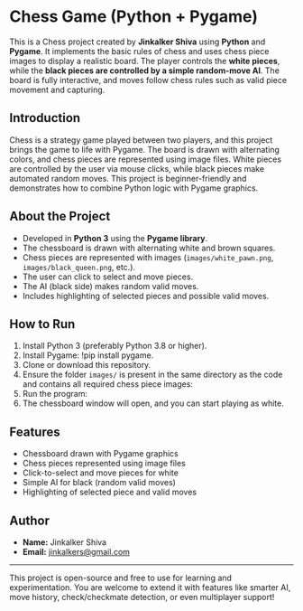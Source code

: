 # Chess Game (Python + Pygame)

This is a Chess project created by **Jinkalker Shiva** using **Python** and **Pygame**. It implements the basic rules of chess and uses chess piece images to display a realistic board. The player controls the **white pieces**, while the **black pieces are controlled by a simple random-move AI**. The board is fully interactive, and moves follow chess rules such as valid piece movement and capturing.

## Introduction
Chess is a strategy game played between two players, and this project brings the game to life with Pygame. The board is drawn with alternating colors, and chess pieces are represented using image files. White pieces are controlled by the user via mouse clicks, while black pieces make automated random moves. This project is beginner-friendly and demonstrates how to combine Python logic with Pygame graphics.

## About the Project
- Developed in **Python 3** using the **Pygame library**.  
- The chessboard is drawn with alternating white and brown squares.  
- Chess pieces are represented with images (`images/white_pawn.png`, `images/black_queen.png`, etc.).  
- The user can click to select and move pieces.  
- The AI (black side) makes random valid moves.  
- Includes highlighting of selected pieces and possible valid moves.  

## How to Run
1. Install Python 3 (preferably Python 3.8 or higher).  
2. Install Pygame: !pip install pygame.
3. Clone or download this repository.  
4. Ensure the folder `images/` is present in the same directory as the code and contains all required chess piece images:  
5. Run the program:  
6. The chessboard window will open, and you can start playing as white.

## Features
- Chessboard drawn with Pygame graphics  
- Chess pieces represented using image files  
- Click-to-select and move pieces for white  
- Simple AI for black (random valid moves)  
- Highlighting of selected piece and valid moves  

## Author
- **Name:** Jinkalker Shiva  
- **Email:** [jinkalkers@gmail.com](mailto:jinkalkers@gmail.com)  

---

This project is open-source and free to use for learning and experimentation. You are welcome to extend it with features like smarter AI, move history, check/checkmate detection, or even multiplayer support!
